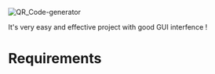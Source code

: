 ![QR_Code-generator](https://github.com/rmondal-official/QR-Code_Generator/assets/78198704/f6447168-4b53-4219-b98c-d024de294a38)

It's very easy and effective project with good GUI interfence !

# Requirements
